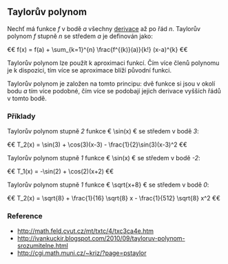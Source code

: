 ## Taylorův polynom

Nechť má funkce *f* v bodě *a* všechny [derivace](wiki/derivace) až po řád *n*. Taylorův polynom *f* stupně *n* se středem *a* je definován jako:

€€ f(x) = f(a) + \sum_{k=1}^{n} \frac{f^{(k)}(a)}{k!} (x-a)^{k} €€

Taylorův polynom lze použít k aproximaci funkcí. Čím více členů polynomu je k dispozici, tím více se aproximace blíží původní funkci.

Taylorův polynom je založen na tomto principu: dvě funkce si jsou v okolí bodu *a* tím více podobné, čím více se podobají jejich derivace vyšších řádů v tomto bodě.

### Příklady

Taylorův polynom stupně *2* funkce € \sin(x) € se středem v bodě *3*:

€€
T_2(x) = \sin(3) + \cos(3)(x-3) - \frac{1}{2}\sin(3)(x-3)^2
€€

Taylorův polynom stupně *1* funkce € \sin(x) € se středem v bodě *-2*:

€€
T_1(x) = -\sin(2) + \cos(2)(x+2)
€€

Taylorův polynom stupně *1* funkce € \sqrt{x+8} € se středem v bodě *0*:

€€
T_2(x) = \sqrt{8} + \frac{1}{16} \sqrt{8} x - \frac{1}{512} \sqrt{8} x^2
€€

### Reference

- http://math.feld.cvut.cz/mt/txtc/4/txc3ca4e.htm
- http://ivankuckir.blogspot.com/2010/09/tayloruv-polynom-srozumitelne.html
- http://cgi.math.muni.cz/~kriz/?page=pstaylor